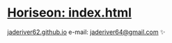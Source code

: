 # [Horiseon: index.html](./index.html)
[jaderiver62.github.io](https://jaderiver62.github.io/)
e-mail:  [jaderiver64@gmail.com](mailto:jaderiver64@gmail.com) :sparkles:
